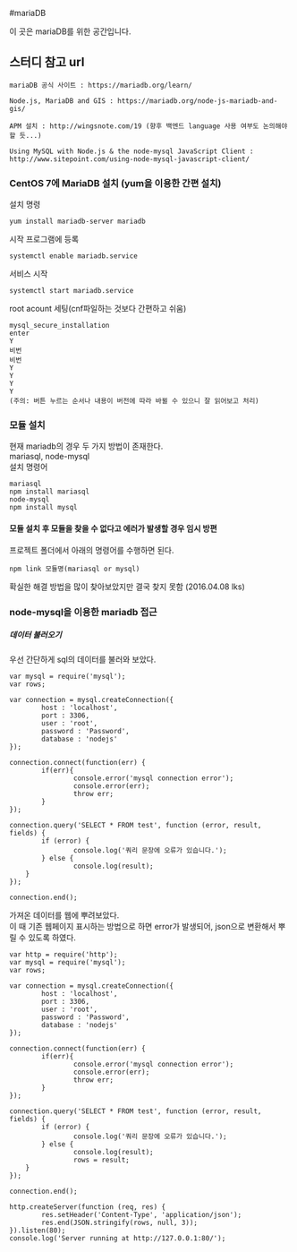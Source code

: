#mariaDB 

이 곳은 mariaDB를 위한 공간입니다.

## 스터디 참고 url 

```
mariaDB 공식 사이트 : https://mariadb.org/learn/

Node.js, MariaDB and GIS : https://mariadb.org/node-js-mariadb-and-gis/

APM 설치 : http://wingsnote.com/19 (향후 백엔드 language 사용 여부도 논의해야 할 듯...)

Using MySQL with Node.js & the node-mysql JavaScript Client : http://www.sitepoint.com/using-node-mysql-javascript-client/
```

### CentOS 7에 MariaDB 설치 (yum을 이용한 간편 설치)

설치 명령
```
yum install mariadb-server mariadb
```

시작 프로그램에 등록
```
systemctl enable mariadb.service
```

서비스 시작
```
systemctl start mariadb.service
```

root acount 세팅(cnf파일하는 것보다 간편하고 쉬움)
```
mysql_secure_installation
enter
Y
비번
비번
Y
Y
Y
Y
(주의: 버튼 누르는 순서나 내용이 버전에 따라 바뀔 수 있으니 잘 읽어보고 처리)
```

### 모듈 설치
현재 mariadb의 경우 두 가지 방법이 존재한다.  
mariasql, node-mysql  
설치 명령어
```
mariasql
npm install mariasql
node-mysql
npm install mysql
```

#### 모듈 설치 후 모듈을 찾을 수 없다고 에러가 발생할 경우 임시 방편
프로젝트 폴더에서 아래의 명령어를 수행하면 된다.
```
npm link 모듈명(mariasql or mysql)
```
확실한 해결 방법을 많이 찾아보았지만 결국 찾지 못함 (2016.04.08 lks)

### node-mysql을 이용한 mariadb 접근

##### 데이터 불러오기

우선 간단하게 sql의 데이터를 불러와 보았다.
```
var mysql = require('mysql');
var rows;

var connection = mysql.createConnection({
        host : 'localhost',
        port : 3306,
        user : 'root',
        password : 'Password',
        database : 'nodejs'
});

connection.connect(function(err) {
        if(err){
                console.error('mysql connection error');
                console.error(err);
                throw err;
        }
});

connection.query('SELECT * FROM test', function (error, result, fields) {
        if (error) {
                console.log('쿼리 문장에 오류가 있습니다.');
        } else {
                console.log(result);
    }
});

connection.end();
```

가져온 데이터를 웹에 뿌려보았다.  
이 때 기존 웹페이지 표시하는 방법으로 하면 error가 발생되어, json으로 변환해서 뿌릴 수 있도록 하였다.
```
var http = require('http');
var mysql = require('mysql');
var rows;

var connection = mysql.createConnection({
        host : 'localhost',
        port : 3306,
        user : 'root',
        password : 'Password',
        database : 'nodejs'
});

connection.connect(function(err) {
        if(err){
                console.error('mysql connection error');
                console.error(err);
                throw err;
        }
});

connection.query('SELECT * FROM test', function (error, result, fields) {
        if (error) {
                console.log('쿼리 문장에 오류가 있습니다.');
        } else {
                console.log(result);
                rows = result;
    }
});

connection.end();

http.createServer(function (req, res) {
        res.setHeader('Content-Type', 'application/json');
        res.end(JSON.stringify(rows, null, 3));
}).listen(80);
console.log('Server running at http://127.0.0.1:80/');

```
